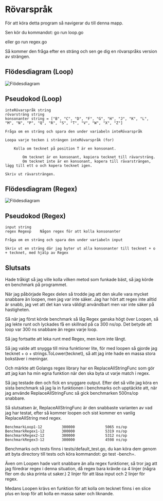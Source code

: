 # Rövarspråk
För att köra detta program så navigerar du till denna mapp.

Sen kör du kommandot: go run loop.go

eller go run regex.go

Så kommer den fråga efter en sträng och sen ge dig en rövarspråks version av strängen.

## Flödesdiagram (Loop)
![Flödesdiagram](https://raw.githubusercontent.com/tryy3/15EL-Dennis-Planting/master/R%C3%B6varspr%C3%A5k/Dennis_Planting-R%C3%B6verspr%C3%A5k-Fl%C3%B6desdiagram-Loop.png)

## Pseudokod (Loop)
```
inteRövarspråk string
rövarsträng string
konsonanter string = ["B", "C", "D", "F", "G", "H", "J", "K", "L", "M", "N", "P", "Q", "R", "S", "T", "V", "W", "X", "Z"]

Fråga om en sträng och spara den under variabeln inteRövarspråk

Loopa varje tecken i strängen inteRövarspråk (for)

    Kolla om tecknet på position T är en konsonant.
        
        Om tecknet är en konsonant, kopiera tecknet till rävarsträng.
        Om tecknet inte är en konsonant, kopera till rävarsträngen, lägg till ett o och kopera tecknet igen.

Skriv ut rävarsträngen.
```

## Flödesdiagram (Regex)
![Flödesdiagram](https://raw.githubusercontent.com/tryy3/15EL-Dennis-Planting/master/R%C3%B6varspr%C3%A5k/Dennis_Planting-R%C3%B6verspr%C3%A5k-Fl%C3%B6desdiagram-Regex.png)

## Pseudokod (Regex)
```
input string
regex Regexp    Någon regex för att kolla konsonanter

Fråga om en sträng och spara den under variabeln input

Skriv ut en sträng där jag byter ut alla konsonanter till tecknet + o + tecknet, med hjälp av Regex
```

## Slutsats
Hade tråkigt så jag ville kolla vilken metod som funkade bäst, så jag körde en benchmark på programmet.

När jag påbörjade Regex delen så trodde jag att den skulle vara mycket snabbare än loopen, men jag var inte säker.
Jag har hört att regex inte alltid är snabb, jag vet att det kan vara väldigt användbart men var inte säker på hastigheten.

Så när jag först körde benchmark så låg Regex ganska högt över Loopen, så jag lekte runt och lyckades få en skillnad på ca 300 ns/op.
Det betyde att loop var 300 ns snabbare än regex varje loop.

Så jag fortsatte att leka runt med Regex, men kom inte långt.

Så jag valde att snygga till mina funktioner lite, för med loopen så gjorde jag tecknet + o + strings.ToLower(tecknet), så att jag inte hade en massa stora bokstäver i meningar.

Och märkte att Golangs regex library har en ReplaceAllStringFunc som gör att jag kan ha min egna funktion när den ska byta ut varje match i regex.

Så jag testade den och fick en snyggare output. Efter det så ville jag köra en sista benchmark så jag la in funktionen i benchmarks och upptäckte att,
när jag använde ReplaceAllStringFunc så gick benchmarken 500ns/op snabbare.

Så slutsatsen är, ReplaceAllStringFunc är den snabbaste varianten av vad jag har testat, efter så kommer loopen och sist kommer en vanlig ReplaceAllString med regex.

```
BenchmarkLoop1-12         300000              5065 ns/op
BenchmarkRegex1-12        300000              5319 ns/op
BenchmarkRegex2-12        300000              5312 ns/op
BenchmarkRegex3-12        300000              4598 ns/op
```

Benchmarks och tests finns i tests/default_test.go, du kan köra dem genom att byta directory till tests och köra kommandot: go test -bench=.

Även om Loopen hade varit snabbare än alla regex funktioner, så tror jag att jag föredrar regex i denna situation, då regex bara krävde ca 4 linjer (några fler om du ska printa ut saker.)
2 linjer för att läsa input och 2 linjer för regex.

Medans Loopen krävs en funktion för att kolla om tecknet finns i en slice plus en loop för att kolla en massa saker och liknande.
